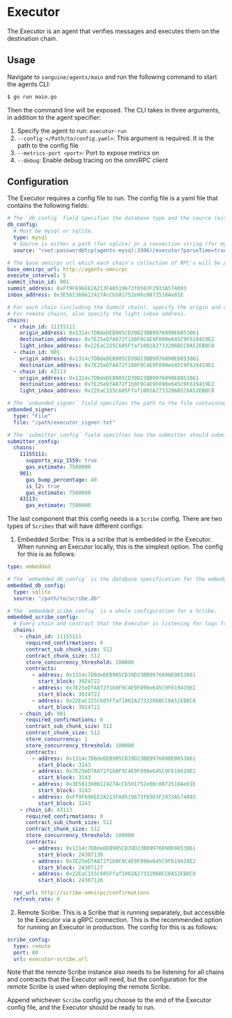 # Executor

The Executor is an agent that verifies messages and executes them on the destination chain.

## Usage

Navigate to `sanguine/agents/main` and run the following command to start the agents CLI:

```bash
$ go run main.go
```
Then the command line will be exposed. The CLI takes in three arguments, in addition to the agent specifier:
1. Specify the agent to run: `executor-run`
2. `--config </Path/to/config.yaml>`: This argument is required. It is the path to the config file
3. `--metrics-port <port>`: Port to expose metrics on
4. `--debug`: Enable debug tracing on the omniRPC client

## Configuration

The Executor requires a config file to run. The config file is a yaml file that contains the following fields:

```yaml
# The `db_config` field specifies the database type and the source (either a path or a connection string).
db_config:
  # Must be mysql or sqlite.
  type: mysql
  # Source is either a path (for sqlite) or a connection string (for mysql).
  source: "root:password@tcp(agents-mysql:3306)/executor?parseTime=true"

# The base omnirpc url which each chain's collection of RPC's will be proxied through.
base_omnirpc_url: http://agents-omnirpc
execute_interval: 5
summit_chain_id: 901
summit_address: 0xFf9F696EE2A213FA0519673f6503F2933A574093
inbox_address: 0x3E56136B612427AcCb501752e08c0872518Ae81E

# For each chain (including the Summit chain), specify the origin and destination addresses.
# For remote chains, also specify the light inbox address.
chains:
  - chain_id: 11155111
    origin_address: 0x1314c7DBdeDEB905CD39D23BB9976090E0853861
    destination_address: 0x7E25eDfA872f1b0F9C4E9F890e645C9F619419E2
    light_inbox_address: 0x22EaC155C605Ffaf1002A2733206BCC0A52EB8C8
  - chain_id: 901
    origin_address: 0x1314c7DBdeDEB905CD39D23BB9976090E0853861
    destination_address: 0x7E25eDfA872f1b0F9C4E9F890e645C9F619419E2
  - chain_id: 43113
    origin_address: 0x1314c7DBdeDEB905CD39D23BB9976090E0853861
    destination_address: 0x7E25eDfA872f1b0F9C4E9F890e645C9F619419E2
    light_inbox_address: 0x22EaC155C605Ffaf1002A2733206BCC0A52EB8C8

# The `unbonded_signer` field specifies the path to the file containing the private key of the signer
unbonded_signer:
  type: "File"
  file: "/path/executor_signer.txt"

# The `submitter_config` field specifies how the submitter should submit messages to the chains.
submitter_config:
  chains:
    11155111:
      supports_eip_1559: true
      gas_estimate: 7500000
    901:
      gas_bump_percentage: 40
      is_l2: true
      gas_estimate: 7500000
    43113:
      gas_estimate: 7500000
```

The last component that this config needs is a `Scribe` config. There are two types of `Scribes` that will have different configs:
1. Embedded Scribe: This is a scribe that is embedded in the Executor. When running an Executor locally, this is the simplest option. The config for this is as follows:
```yaml
type: embedded

# The `embedded_db_config` is the database specification for the embedded Scribe.
embedded_db_config:
  type: sqlite
  source: "/path/to/scribe.db"

# The `embedded_scibe_config` is a whole configuration for a Scribe.
embedded_scribe_config:
  # Every chain and contract that the Executor is listening for logs from must be specified here.
  chains:
    - chain_id: 11155111
      required_confirmations: 0
      contract_sub_chunk_size: 512
      contract_chunk_size: 512
      store_concurrency_threshold: 100000
      contracts:
        - address: 0x1314c7DBdeDEB905CD39D23BB9976090E0853861
          start_block: 3924722
        - address: 0x7E25eDfA872f1b0F9C4E9F890e645C9F619419E2
          start_block: 3924722
        - address: 0x22EaC155C605Ffaf1002A2733206BCC0A52EB8C8
          start_block: 3924722
    - chain_id: 901
      required_confirmations: 0
      contract_sub_chunk_size: 512
      contract_chunk_size: 512
      store_concurrency: 1
      store_concurrency_threshold: 100000
      contracts:
        - address: 0x1314c7DBdeDEB905CD39D23BB9976090E0853861
          start_block: 3143
        - address: 0x7E25eDfA872f1b0F9C4E9F890e645C9F619419E2
          start_block: 3143
        - address: 0x3E56136B612427AcCb501752e08c0872518Ae81E
          start_block: 3143
        - address: 0xFf9F696EE2A213FA0519673f6503F2933A574093
          start_block: 3143
    - chain_id: 43113
      required_confirmations: 0
      contract_sub_chunk_size: 512
      contract_chunk_size: 512
      store_concurrency_threshold: 100000
      contracts:
        - address: 0x1314c7DBdeDEB905CD39D23BB9976090E0853861
          start_block: 24307130
        - address: 0x7E25eDfA872f1b0F9C4E9F890e645C9F619419E2
          start_block: 24307127
        - address: 0x22EaC155C605Ffaf1002A2733206BCC0A52EB8C8
          start_block: 24307126

  rpc_url: http://scribe-omnirpc/confirmations
  refresh_rate: 0
```

2. Remote Scribe: This is a Scribe that is running separately, but accessible to the Executor via a gRPC connection. This is the recommended option for running an Executor in production. The config for this is as follows:
```yaml
scribe_config:
  type: remote
  port: 80
  url: executor-scribe.url
```
Note that the remote Scribe instance also needs to be listening for all chains and contracts that the Executor will need, but the configuration for the remote Scribe is used when deploying the remote Scribe.

Append whichever `Scribe` config you choose to the end of the Executor config file, and the Executor should be ready to run.
